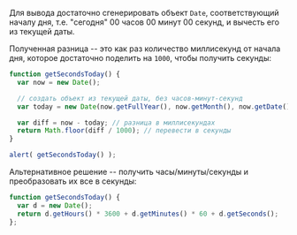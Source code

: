 Для вывода достаточно сгенерировать объект `Date`, соответствующий началу дня, т.е. "сегодня" 00 часов 00 минут 00 секунд, и вычесть его из текущей даты.

Полученная разница -- это как раз количество миллисекунд от начала дня, которое достаточно поделить на `1000`, чтобы получить секунды:

```js run
function getSecondsToday() {
  var now = new Date();

  // создать объект из текущей даты, без часов-минут-секунд
  var today = new Date(now.getFullYear(), now.getMonth(), now.getDate());

  var diff = now - today; // разница в миллисекундах
  return Math.floor(diff / 1000); // перевести в секунды
}

alert( getSecondsToday() );
```

Альтернативное решение -- получить часы/минуты/секунды и преобразовать их все в секунды:

```js run
function getSecondsToday() {
  var d = new Date();
  return d.getHours() * 3600 + d.getMinutes() * 60 + d.getSeconds();
};
```
